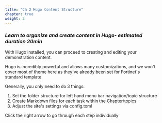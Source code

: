 ```yaml
---
title: "Ch 2 Hugo Content Structure"
chapter: true
weight: 2
---
```


### ***Learn to organize and create content in Hugo- estimated duration 20min***



With Hugo installed, you can proceed to creating and editing your demonstration content.

Hugo is incredibly powerful and allows many customizations, and we won't cover most of theme here as they've already been set for Fortinet's standard template  

Generally, you only need to do 3 things:
1. Set the folder structure for left hand menu bar navigation/topic structure
2. Create Markdown files for each task within the Chapter/topics
3. Adjust the site's settings via config.toml

Click the right arrow to go through each step individually
